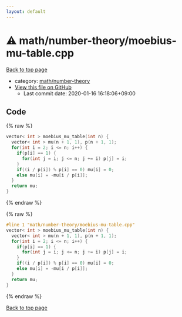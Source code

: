 ```yaml
---
layout: default
---
```


<!-- mathjax config similar to math.stackexchange -->
<script type="text/javascript" async
  src="https://cdnjs.cloudflare.com/ajax/libs/mathjax/2.7.5/MathJax.js?config=TeX-MML-AM_CHTML">
</script>
<script type="text/x-mathjax-config">
  MathJax.Hub.Config({
    TeX: { equationNumbers: { autoNumber: "AMS" }},
    tex2jax: {
      inlineMath: [ ['$','$'] ],
      processEscapes: true
    },
    "HTML-CSS": { matchFontHeight: false },
    displayAlign: "left",
    displayIndent: "2em"
  });
</script>

<script type="text/javascript" src="https://cdnjs.cloudflare.com/ajax/libs/jquery/3.4.1/jquery.min.js"></script>
<script src="https://cdn.jsdelivr.net/npm/jquery-balloon-js@1.1.2/jquery.balloon.min.js" integrity="sha256-ZEYs9VrgAeNuPvs15E39OsyOJaIkXEEt10fzxJ20+2I=" crossorigin="anonymous"></script>
<script type="text/javascript" src="../../../assets/js/copy-button.js"></script>
<link rel="stylesheet" href="../../../assets/css/copy-button.css" />


# :warning: math/number-theory/moebius-mu-table.cpp

<a href="../../../index.html">Back to top page</a>

* category: <a href="../../../index.html#d4a327615e3a055131f0682831111ce2">math/number-theory</a>
* <a href="{{ site.github.repository_url }}/blob/master/math/number-theory/moebius-mu-table.cpp">View this file on GitHub</a>
    - Last commit date: 2020-01-16 16:18:06+09:00




## Code

<a id="unbundled"></a>
{% raw %}
```cpp
vector< int > moebius_mu_table(int n) {
  vector< int > mu(n + 1, 1), p(n + 1, 1);
  for(int i = 2; i <= n; i++) {
    if(p[i] == 1) {
      for(int j = i; j <= n; j += i) p[j] = i;
    }
    if((i / p[i]) % p[i] == 0) mu[i] = 0;
    else mu[i] = -mu[i / p[i]];
  }
  return mu;
}

```
{% endraw %}

<a id="bundled"></a>
{% raw %}
```cpp
#line 1 "math/number-theory/moebius-mu-table.cpp"
vector< int > moebius_mu_table(int n) {
  vector< int > mu(n + 1, 1), p(n + 1, 1);
  for(int i = 2; i <= n; i++) {
    if(p[i] == 1) {
      for(int j = i; j <= n; j += i) p[j] = i;
    }
    if((i / p[i]) % p[i] == 0) mu[i] = 0;
    else mu[i] = -mu[i / p[i]];
  }
  return mu;
}

```
{% endraw %}

<a href="../../../index.html">Back to top page</a>

